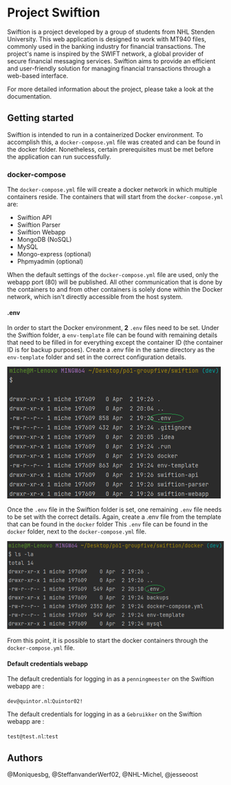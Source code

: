 # Project Swiftion
Swiftion is a project developed by a group of students from NHL Stenden University.
This web application is designed to work with MT940 files, commonly used in the banking industry for financial transactions. 
The project's name is inspired by the SWIFT network, a global provider of secure financial messaging services. 
Swiftion aims to provide an efficient and user-friendly solution for managing financial transactions through a web-based interface.

For more detailed information about the project, please take a look at the documentation.

## Getting started
Swiftion is intended to run in a containerized Docker environment. To accomplish this, a `docker-compose.yml` 
file was created and can be found in the docker folder. Nonetheless, certain prerequisites must be met before the application can run successfully.

### docker-compose
The `docker-compose.yml` file will create a docker network in which multiple containers reside. 
The containers that will start from the `docker-compose.yml` are:

- Swiftion API
- Swiftion Parser
- Swiftion Webapp
- MongoDB (NoSQL)
- MySQL
- Mongo-express (optional)
- Phpmyadmin (optional)

When the default settings of the `docker-compose.yml` file are used, only the webapp port (80) will be published.
All other communication that is done by the containers to and from other containers is solely done within the Docker network, which isn't directly
accessible from the host system.

#### .env
In order to start the Docker environment, **2** `.env` files need to be set. Under the Swiftion folder, a `env-template` file
can be found with remaining details that need to be filled in for everything except the container ID (the container ID is for backup purposes).
Create a .env file in the same directory as the `env-template` folder and set in the correct configuration details.

![img_2.png](Swiftion/.gitlab/readme/img_2.png)

Once the `.env` file in the Swiftion folder is set, one remaining `.env` file needs to be set with the correct details. 
Again, create a .env file from the template that can be found in the `docker` folder This `.env` file can be found in the `docker` folder, 
next to the `docker-compose.yml` file.

![img_3.png](Swiftion/.gitlab/readme/img_3.png)

From this point, it is possible to start the docker containers through the `docker-compose.yml` file.

#### Default credentials webapp
The default credentials for logging in as a `penningmeester` on the Swiftion webapp are : \
\
`dev@quintor.nl`:`Quintor02!`

The default credentials for logging in as a `Gebruikker` on the Swiftion webapp are : \
\
`test@test.nl`:`test`


## Authors

@Moniquesbg, @SteffanvanderWerf02, @NHL-Michel, @jesseoost
